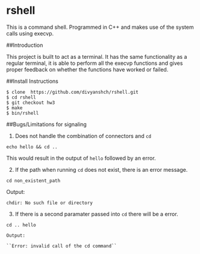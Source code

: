 # rshell
This is a command shell. Programmed in C++ and makes use of the system calls using execvp.

##Introduction

This project is built to act as a terminal. It has the same functionality as a regular terminal, it is able to perform all the execvp functions and gives proper feedback on whether the functions have worked or failed.

##Install Instructions

```
$ clone  https://github.com/divyanshch/rshell.git
$ cd rshell
$ git checkout hw3
$ make
$ bin/rshell
```
##Bugs/Limitations for signaling

1. Does not handle the combination of connectors and `cd`

  ``echo hello && cd ..``

  This would result in the output of `hello` followed by an error.

2. If the path when running `cd` does not exist, there is an error message.

  ``cd non_existent_path``

  Output:

  ``chdir: No such file or directory``

3. If there is a second paramater passed into `cd` there will be a error.
  
  ``cd .. hello``

    Output:

    ``Error: invalid call of the cd command``





